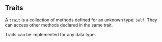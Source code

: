 ## Traits
A `trait` is a collection of methods defined for an unknown type: `Self`. They can access other methods declared in the same trait.

Traits can be implemented for any data type. 